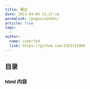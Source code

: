 ```yaml
---
title: 概述
date: 2023-04-04 11:27:14
permalink: /pages/a194dc/
article: true
tags:
  -
author:
  name: coderlhd
  link: https://github.com/2323152909
---
```


## 目录

### html 内容
